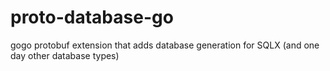 # proto-database-go
gogo protobuf extension that adds database generation for SQLX (and one day other database types)
